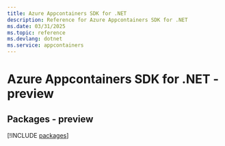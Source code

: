 ```yaml
---
title: Azure Appcontainers SDK for .NET
description: Reference for Azure Appcontainers SDK for .NET
ms.date: 03/31/2025
ms.topic: reference
ms.devlang: dotnet
ms.service: appcontainers
---
```

# Azure Appcontainers SDK for .NET - preview
## Packages - preview
[!INCLUDE [packages](appcontainers-index.md)]